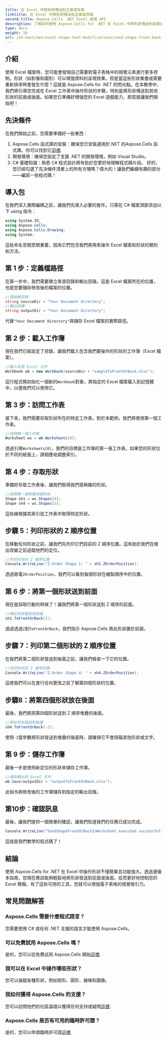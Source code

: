 ```yaml
---
title: 在 Excel 中將形狀傳送到正面或背面
linktitle: 在 Excel 中將形狀傳送到正面或背面
second_title: Aspose.Cells .NET Excel 處理 API
description: 了解如何使用 Aspose.Cells for .NET 在 Excel 中將形狀傳送到前面或後面。本指南提供了帶有提示的分步教程。
type: docs
weight: 16
url: /zh-hant/net/excel-shape-text-modifications/send-shape-front-back-excel/
---
```

## 介紹
使用 Excel 檔案時，您可能會發現自己需要對電子表格中的視覺元素進行更多控制。形狀（如影像和圖形）可以增強資料的呈現效果。但是當這些形狀重疊或需要重新排序時會發生什麼？這就是 Aspose.Cells for .NET 的閃光點。在本教學中，我們將引導您完成在 Excel 工作表中操作形狀的步驟，特別是將形狀傳送到其他形狀的前面或後面。如果您已準備好增強您的 Excel 遊戲能力，那麼就讓我們開始吧！
## 先決條件
在我們開始之前，您需要準備好一些東西：
1.  Aspose.Cells 函式庫的安裝：確保您已安裝適用於.NET 的Aspose.Cells 函式庫。你可以找到它[這裡](https://releases.aspose.com/cells/net/).
2. 開發環境：確保您設定了支援 .NET 的開發環境，例如 Visual Studio。
3. C# 基礎知識：熟悉 C# 程式設計將有助於您更好地理解程式碼片段。
好的，您已經勾選了先決條件清單上的所有方塊嗎？偉大的！讓我們繼續有趣的部分——編寫一些程式碼！
## 導入包
在我們深入實際編碼之前，讓我們先導入必要的套件。只需在 C# 檔案頂部添加以下 using 指令：
```csharp
using System.IO;
using Aspose.Cells;
using Aspose.Cells.Drawing;
using System;
```
這些命名空間至關重要，因為它們包含我們將用來操作 Excel 檔案和形狀的類別和方法。
## 第 1 步：定義檔路徑
在第一步中，我們需要建立來源目錄和輸出目錄。這是 Excel 檔案所在的位置，也是您要儲存修改後的檔案的位置。
```csharp
//原始碼目錄
string sourceDir = "Your Document Directory";
//輸出目錄
string outputDir = "Your Document Directory";
```
代替`"Your Document Directory"`與儲存 Excel 檔案的實際路徑。
## 第 2 步：載入工作簿
現在我們已經設定了目錄，讓我們載入包含我們要操作的形狀的工作簿（Excel 檔案）。
```csharp
//載入來源 Excel 文件
Workbook wb = new Workbook(sourceDir + "sampleToFrontOrBack.xlsx");
```
這行程式碼初始化一個新的`Workbook`對象，將指定的 Excel 檔案載入到記憶體中，以便我們可以使用它。
## 第 3 步：訪問工作表 
接下來，我們需要存取形狀所在的特定工作表。對於本範例，我們將使用第一個工作表。
```csharp
//訪問第一個工作表
Worksheet ws = wb.Worksheets[0];
```
透過引用`Worksheets[0]`，我們的目標是工作簿的第一張工作表。如果您的形狀位於不同的紙張上，請相應地調整索引。
## 第 4 步：存取形狀
準備好存取工作表後，讓我們取得我們感興趣的形狀。
```csharp
//訪問第一個和第四個形狀
Shape sh1 = ws.Shapes[0];
Shape sh4 = ws.Shapes[3];
```
這些線根據其索引從工作表中取得特定形狀。
## 步驟 5：列印形狀的 Z 順序位置
在移動任何形狀之前，讓我們先列印它們目前的 Z 順序位置。這有助於我們在做出改變之前追蹤他們的定位。
```csharp
//列印形狀的 Z 順序位置
Console.WriteLine("Z-Order Shape 1: " + sh1.ZOrderPosition);
```
透過致電`ZOrderPosition`，我們可以看到每個形狀在繪製順序中的位置。
## 第 6 步：將第一個形狀送到前面
現在是採取行動的時候了！讓我們將第一個形狀送到 Z 順序的前面。
```csharp
//將此形狀發送到前面
sh1.ToFrontOrBack(2);
```
透過透過`2`到`ToFrontOrBack`，我們指示 Aspose.Cells 將此形狀置於前面。 
## 步驟 7：列印第二個形狀的 Z 順序位置
在我們將第二個形狀發送到後面之前，讓我們檢查一下它的位置。
```csharp
//列印形狀的 Z 順序位置
Console.WriteLine("Z-Order Shape 4: " + sh4.ZOrderPosition);
```
這使我們可以在進行任何更改之前了解第四個形狀的位置。
## 步驟8：將第四個形狀放在後面
最後，我們將把第四個形狀送到 Z 順序堆疊的後面。
```csharp
//將此形狀發送到後面
sh4.ToFrontOrBack(-2);
```
使用`-2`當參數將形狀發送到堆疊的後面時，請確保它不會阻礙其他形狀或文字。
## 第 9 步：儲存工作簿 
最後一步是使用新定位的形狀來儲存工作簿。
```csharp
//儲存輸出的 Excel 文件
wb.Save(outputDir + "outputToFrontOrBack.xlsx");
```
此指令將修改後的工作簿儲存到指定的輸出目錄。
## 第10步：確認訊息
最後，讓我們提供一個簡單的確認，讓我們知道我們的任務已成功完成。
```csharp
Console.WriteLine("SendShapeFrontOrBackInWorksheet executed successfully.\r\n");
```
這就是我們教學的程式碼了！
## 結論
使用 Aspose.Cells for .NET 在 Excel 中操作形狀不僅簡單且功能強大。透過遵循本指南，您現在應該能夠輕鬆地將形狀發送到前面或後面，從而更好地控制您的 Excel 簡報。有了這些可用的工具，您就可以增強電子表格的視覺吸引力。
## 常見問題解答
### Aspose.Cells 需要什麼程式語言？  
您需要使用 C# 或任何 .NET 支援的語言才能使用 Aspose.Cells。
### 可以免費試用 Aspose.Cells 嗎？  
是的，您可以從免費試用 Aspose.Cells 開始[這裡](https://releases.aspose.com/).
### 我可以在 Excel 中操作哪些形狀？  
您可以操縱各種形狀，例如矩形、圓形、線條和圖像。
### 我如何獲得 Aspose.Cells 的支援？  
您可以訪問他們的社區論壇以獲得任何支持或疑問[這裡](https://forum.aspose.com/c/cells/9).
### Aspose.Cells 是否有可用的臨時許可證？  
是的，您可以申請臨時許可證[這裡](https://purchase.aspose.com/temporary-license/).